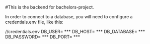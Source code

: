 #This is the backend for bachelors-project.

In order to connect to a database, you will need to configure a credentials.env file, like this:

//credentials.env
DB_USER= ***
DB_HOST= ***
DB_DATABASE= ***
DB_PASSWORD= ***
DB_PORT= ***
